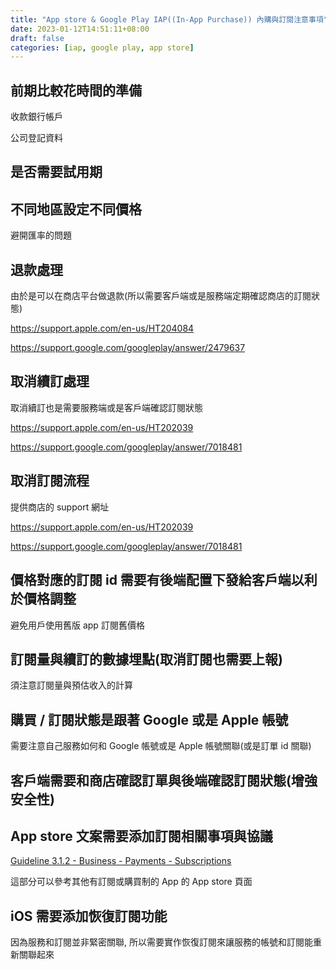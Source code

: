 ```yaml
---
title: "App store & Google Play IAP((In-App Purchase)) 內購與訂閱注意事項"
date: 2023-01-12T14:51:11+08:00
draft: false
categories: [iap, google play, app store]
---
```


## 前期比較花時間的準備

收款銀行帳戶

公司登記資料

## 是否需要試用期

## 不同地區設定不同價格

避開匯率的問題

## 退款處理

由於是可以在商店平台做退款(所以需要客戶端或是服務端定期確認商店的訂閱狀態)

https://support.apple.com/en-us/HT204084

https://support.google.com/googleplay/answer/2479637

## 取消續訂處理

取消續訂也是需要服務端或是客戶端確認訂閱狀態

https://support.apple.com/en-us/HT202039

https://support.google.com/googleplay/answer/7018481

## 取消訂閱流程

提供商店的 support 網址

https://support.apple.com/en-us/HT202039

https://support.google.com/googleplay/answer/7018481

## 價格對應的訂閱 id 需要有後端配置下發給客戶端以利於價格調整

避免用戶使用舊版 app 訂閱舊價格

## 訂閱量與續訂的數據埋點(取消訂閱也需要上報)

須注意訂閱量與預估收入的計算

## 購買 / 訂閱狀態是跟著 Google 或是 Apple 帳號

需要注意自己服務如何和 Google 帳號或是 Apple 帳號關聯(或是訂單 id 關聯)

## 客戶端需要和商店確認訂單與後端確認訂閱狀態(增強安全性)

## App store 文案需要添加訂閱相關事項與協議

[Guideline 3.1.2 - Business - Payments - Subscriptions](https://developer.apple.com/forums/thread/112963)

這部分可以參考其他有訂閱或購買制的 App 的 App store 頁面

## iOS 需要添加恢復訂閱功能

因為服務和訂閱並非緊密關聯, 所以需要實作恢復訂閱來讓服務的帳號和訂閱能重新關聯起來